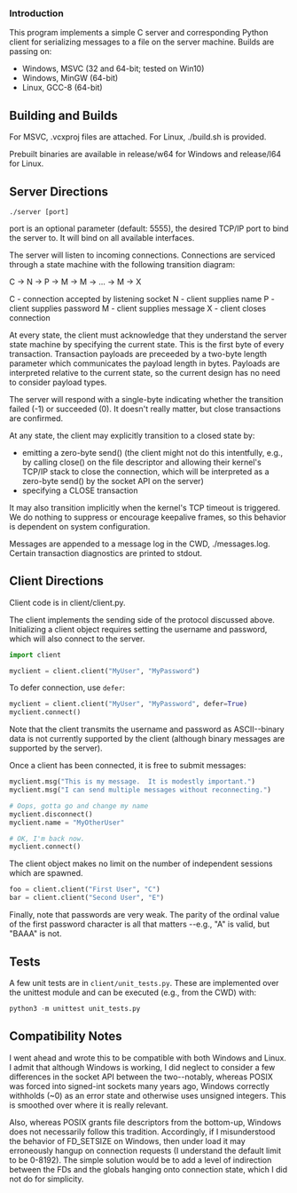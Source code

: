 ### Introduction

This program implements a simple C server and corresponding Python client for
serializing messages to a file on the server machine.  Builds are passing on:
 * Windows, MSVC (32 and 64-bit; tested on Win10)
 * Windows, MinGW (64-bit)
 * Linux,   GCC-8 (64-bit)


## Building and Builds

For MSVC, .vcxproj files are attached.
For Linux, ./build.sh is provided.

Prebuilt binaries are available in release/w64 for Windows and release/l64 for
Linux.


## Server Directions 

`./server [port]`

port is an optional parameter (default: 5555), the desired TCP/IP port to bind
the server to.  It will bind on all available interfaces.

The server will listen to incoming connections.  Connections are serviced
through a state machine with the following transition diagram:

  C -> N -> P -> M -> M -> ... -> M -> X

  C - connection accepted by listening socket
  N - client supplies name
  P - client supplies password
  M - client supplies message
  X - client closes connection

At every state, the client must acknowledge that they understand the server
state machine by specifying the current state.  This is the first byte of every
transaction. Transaction payloads are preceeded by a two-byte length parameter
which communicates the payload length in bytes.  Payloads are interpreted
relative to the current state, so the current design has no need to consider
payload types.

The server will respond with a single-byte indicating whether the transition
failed (-1) or succeeded (0).  It doesn't really matter, but close transactions
are confirmed.

At any state, the client may explicitly transition to a closed state by:
 * emitting a zero-byte send() (the client might not do this intentfully, e.g.,
   by calling close() on the file descriptor and allowing their kernel's TCP/IP
   stack to close the connection, which will be interpreted as a zero-byte
   send() by the socket API on the server)
 * specifying a CLOSE transaction

It may also transition implicitly when the kernel's TCP timeout is triggered.
We do nothing to suppress or encourage keepalive frames, so this behavior is
dependent on system configuration.

Messages are appended to a message log in the CWD, ./messages.log.  Certain
transaction diagnostics are printed to stdout.


## Client Directions 

Client code is in client/client.py.

The client implements the sending side of the protocol discussed above.
Initializing a client object requires setting the username and password, which
will also connect to the server.

```python
import client

myclient = client.client("MyUser", "MyPassword")

```

To defer connection, use `defer`:
```python
myclient = client.client("MyUser", "MyPassword", defer=True)
myclient.connect()
```

Note that the client transmits the username and password as ASCII--binary data
is not currently supported by the client (although binary messages are supported
by the server).

Once a client has been connected, it is free to submit messages:
```python
myclient.msg("This is my message.  It is modestly important.")
myclient.msg("I can send multiple messages without reconnecting.")

# Oops, gotta go and change my name
myclient.disconnect()
myclient.name = "MyOtherUser"

# OK, I'm back now.
myclient.connect()
```

The client object makes no limit on the number of independent sessions which are
spawned.
```python
foo = client.client("First User", "C")
bar = client.client("Second User", "E")
```

Finally, note that passwords are very weak.  The parity of the ordinal value of
the first password character is all that matters --e.g., "A" is valid, but
"BAAA" is not.


## Tests

A few unit tests are in `client/unit_tests.py`.  These are implemented over the
unittest module and can be executed (e.g., from the CWD) with:

```python
python3 -m unittest unit_tests.py
```


## Compatibility Notes

I went ahead and wrote this to be compatible with both Windows and Linux.  I
admit that although Windows is working, I did neglect to consider a few
differences in the socket API between the two--notably, whereas POSIX was
forced into signed-int sockets many years ago, Windows correctly withholds (~0)
as an error state and otherwise uses unsigned integers.  This is smoothed over
where it is really relevant.

Also, whereas POSIX grants file descriptors from the bottom-up, Windows does
not necessarily follow this tradition.  Accordingly, if I misunderstood the
behavior of FD_SETSIZE on Windows, then under load it may erroneously hangup
on connection requests (I understand the default limit to be 0-8192).  The
simple solution would be to add a level of indirection between the FDs and
the globals hanging onto connection state, which I did not do for simplicity.
